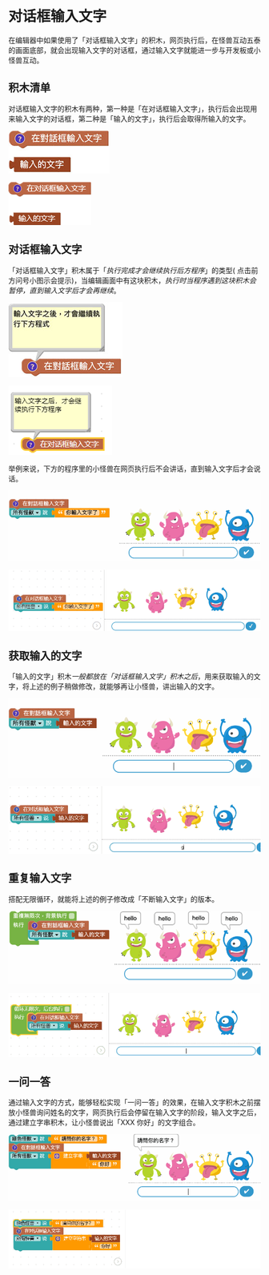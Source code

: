 # 对话框输入文字

在编辑器中如果使用了「对话框输入文字」的积木，网页执行后，在怪兽互动五泰的画面底部，就会出现输入文字的对话框，通过输入文字就能进一步与开发板或小怪兽互动。

## 积木清单

对话框输入文字的积木有两种，第一种是「在对话框输入文字」，执行后会出现用来输入文字的对话框，第二种是「输入的文字」，执行后会取得所输入的文字。

![对话框输入文字](input/input-01.jpg)

![](input/upload_599cb0bbf41d4332295199f7642c7af4.png)


## 对话框输入文字

「对话框输入文字」积木属于「*执行完成才会继续执行后方程序*」的类型( 点击前方问号小图示会提示)，当编辑画面中有这块积木，*执行时当程序遇到这块积木会暂停，直到输入文字后才会再继续*。

![对话框输入文字](input/input-02.jpg)


![](input/upload_1cce5797dbfdfba59cfab632a515679b.png)


举例来说，下方的程序里的小怪兽在网页执行后不会讲话，直到输入文字后才会说话。

![对话框输入文字](input/input-03.gif)

![](input/upload_b54e5e45cb2c7400d2f5f7027ac9a083.gif)


## 获取输入的文字

「输入的文字」积木*一般都放在「对话框输入文字」积木之后*，用来获取输入的文字，将上述的例子稍做修改，就能够再让小怪兽，讲出输入的文字。

![对话框输入文字](input/input-04.gif)

![](input/upload_d6799d41c2963f9eea126cdc0b912e60.gif)



## 重复输入文字

搭配无限循环，就能将上述的例子修改成「不断输入文字」的版本。

![对话框输入文字](input/input-05.gif)



![](input/upload_828002a7cd3adda00deac7e11e91db74.gif)

## 一问一答

通过输入文字的方式，能够轻松实现「一问一答」的效果，在输入文字积木之前摆放小怪兽询问姓名的文字，网页执行后会停留在输入文字的阶段，输入文字之后，通过建立字串积木，让小怪兽说出「XXX 你好」的文字组合。

![对话框输入文字](input/input-06.gif)

![](input/upload_449cda52190c8c863ac236a261af0653.gif)

